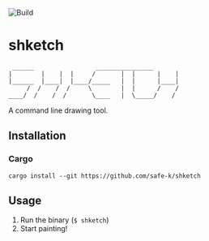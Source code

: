 ![Build](https://github.com/safe-k/shketch/workflows/Build/badge.svg)

# shketch

```text
 ______                 ________________       
|        |    |  |     /       |  |      |    |
|______  |____|  |____/_____   |  |      |____|
     /  /    /  /     \        |  |      /    /
____/  /    /  /       \____   |  \_____/    / 
```

A command line drawing tool.

## Installation

### Cargo

```shell script
cargo install --git https://github.com/safe-k/shketch
```

## Usage

1. Run the binary (`$ shketch`)
2. Start painting!
